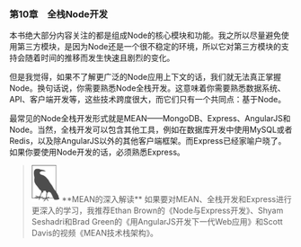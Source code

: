 

### 第10章　全栈Node开发

本书绝大部分内容关注的都是组成Node的核心模块和功能。我之所以尽量避免使用第三方模块，是因为Node还是一个很不稳定的环境，所以它对第三方模块的支持会随着时间的推移而发生快速且剧烈的变化。

但是我觉得，如果不了解更广泛的Node应用上下文的话，我们就无法真正掌握Node。换句话说，你需要熟悉Node全栈开发。这意味着你需要熟悉数据系统、API、客户端开发等，这些技术跨度很大，而它们只有一个共同点：基于Node。

最常见的Node全栈开发形式就是MEAN——MongoDB、Express、AngularJS和Node。当然，全栈开发可以包含其他工具，例如在数据库开发中使用MySQL或者Redis，以及除AngularJS以外的其他客户端框架。而Express已经家喻户晓了。如果你要使用Node开发的话，必须熟悉Express。

> <img class="my_markdown" src="../images/96.png" style="zoom:50%;" />
> **MEAN的深入解读**
> 如果要对MEAN、全栈开发和Express进行更深入的学习，我推荐Ethan Brown的《Node与Express开发》、Shyam Seshadri和Brad Green的《用AngularJS开发下一代Web应用》和Scott Davis的视频《MEAN技术栈架构》。

